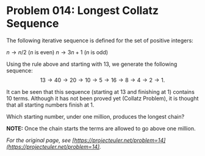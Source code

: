 # Problem 014: Longest Collatz Sequence

The following iterative sequence is defined for the set of positive integers:

$n \to n/2$ ($n$ is even)
$n \to 3n + 1$ ($n$ is odd)

Using the rule above and starting with $13$, we generate the following sequence:
$$13 \to 40 \to 20 \to 10 \to 5 \to 16 \to 8 \to 4 \to 2 \to 1.$$

It can be seen that this sequence (starting at $13$ and finishing at $1$) contains $10$ terms. Although it has not been proved yet (Collatz Problem), it is thought that all starting numbers finish at $1$.

Which starting number, under one million, produces the longest chain?

**NOTE:** Once the chain starts the terms are allowed to go above one million.

*For the original page, see [https://projecteuler.net/problem=14](https://projecteuler.net/problem=14).*

